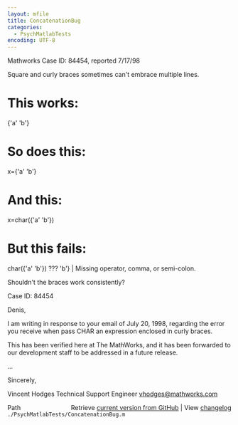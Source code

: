 ```yaml
---
layout: mfile
title: ConcatenationBug
categories:
  - PsychMatlabTests
encoding: UTF-8
---
```


Mathworks Case ID:  84454, reported 7/17/98

Square and curly braces sometimes can't embrace multiple lines.

# This works:

\{'a'
'b'\}

# So does this:

x=\{'a'
'b'\}

# And this:

x=char\(\{'a'
'b'\}\)

# But this fails:

char\(\{'a'
'b'\}\)
??? 'b'\}
       |
Missing operator, comma, or semi-colon.


Shouldn't the braces work consistently?

Case ID:  84454

Denis,

I am writing in response to your email of July 20, 1998, regarding the
error you receive when pass CHAR an expression enclosed in curly braces.

This has been verified here at The MathWorks, and it has been forwarded to
our development staff to be addressed in a future release.

...

Sincerely,

Vincent Hodges
Technical Support Engineer
vhodges@mathworks.com


<div class="code_header" style="text-align:right;">
  <span style="float:left;">Path&nbsp;&nbsp;</span> <span class="counter">Retrieve <a href=
  "https://raw.github.com/Psychtoolbox-3/Psychtoolbox-3/beta/./PsychMatlabTests/ConcatenationBug.m">current version from GitHub</a> | View <a href=
  "https://github.com/Psychtoolbox-3/Psychtoolbox-3/commits/beta/./PsychMatlabTests/ConcatenationBug.m">changelog</a></span>
</div>
<div class="code">
  <code>./PsychMatlabTests/ConcatenationBug.m</code>
</div>
